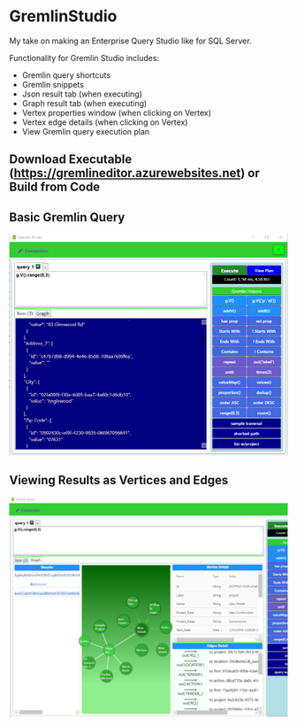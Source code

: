 # GremlinStudio
My take on making an Enterprise Query Studio like for SQL Server.

Functionality for Gremlin Studio includes:
- Gremlin query shortcuts
- Gremlin snippets
- Json result tab (when executing)
- Graph result tab (when executing)
- Vertex properties window (when clicking on Vertex)
- Vertex edge details (when clicking on Vertex)
- View Gremlin query execution plan

## Download Executable (https://gremlineditor.azurewebsites.net) or Build from Code

## Basic Gremlin Query
![](res/screenshotMain.png)

## Viewing Results as Vertices and Edges
![](res/screenshotGraph.png)
